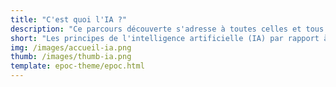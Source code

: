```yaml
---
title: "C'est quoi l'IA ?"
description: "Ce parcours découverte s'adresse à toutes celles et tous ceux qui souhaitent comprendre les principes de l'intelligence artificielle (IA) par rapport à l'intelligence biologique, où trouve-t-on de l'IA et ses principales approches."
short: "Les principes de l'intelligence artificielle (IA) par rapport à l'intelligence biologique"
img: /images/accueil-ia.png
thumb: /images/thumb-ia.png
template: epoc-theme/epoc.html
---
```





